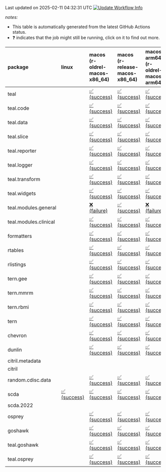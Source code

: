 Last updated on 2025-02-11 04:32:31 UTC [![Update Workflow
Info](https://github.com/averissimo/verdepcheck-status/actions/workflows/update.yaml/badge.svg)](https://github.com/averissimo/verdepcheck-status/actions/workflows/update.yaml)

*notes:*

-   This table is automatically generated from the latest GitHub Actions
    status.
-   ❓ indicates that the job might still be running, click on it to
    find out more.

<table style="width:100%;">
<colgroup>
<col style="width: 1%" />
<col style="width: 6%" />
<col style="width: 7%" />
<col style="width: 7%" />
<col style="width: 7%" />
<col style="width: 7%" />
<col style="width: 7%" />
<col style="width: 7%" />
<col style="width: 7%" />
<col style="width: 7%" />
<col style="width: 7%" />
<col style="width: 7%" />
<col style="width: 7%" />
<col style="width: 7%" />
</colgroup>
<thead>
<tr class="header">
<th style="text-align: left;">package</th>
<th style="text-align: left;">linux</th>
<th style="text-align: left;">macos (r-oldrel-macos-x86_64)</th>
<th style="text-align: left;">macos (r-release-macos-x86_64)</th>
<th style="text-align: left;">macos-arm64 (r-oldrel-macos-arm64)</th>
<th style="text-align: left;">macos-arm64 (r-release-macos-arm64)</th>
<th style="text-align: left;">nosuggests</th>
<th style="text-align: left;">ubuntu-clang</th>
<th style="text-align: left;">ubuntu-gcc12</th>
<th style="text-align: left;">ubuntu-next</th>
<th style="text-align: left;">ubuntu-release</th>
<th style="text-align: left;">windows (r-devel-windows-x86_64)</th>
<th style="text-align: left;">windows (r-oldrel-windows-x86_64)</th>
<th style="text-align: left;">windows (r-release-windows-x86_64)</th>
</tr>
</thead>
<tbody>
<tr class="odd">
<td style="text-align: left;">teal</td>
<td style="text-align: left;"></td>
<td
style="text-align: left;"><a href="https://github.com/insightsengineering/teal/actions/runs/13222084873/job/36908430531">✅
(success)</a></td>
<td
style="text-align: left;"><a href="https://github.com/insightsengineering/teal/actions/runs/13222084873/job/36908430128">✅
(success)</a></td>
<td
style="text-align: left;"><a href="https://github.com/insightsengineering/teal/actions/runs/13222084873/job/36908430347">✅
(success)</a></td>
<td
style="text-align: left;"><a href="https://github.com/insightsengineering/teal/actions/runs/13222084873/job/36908430007">✅
(success)</a></td>
<td
style="text-align: left;"><a href="https://github.com/insightsengineering/teal/actions/runs/13222084873/job/36908430584">✅
(success)</a></td>
<td
style="text-align: left;"><a href="https://github.com/insightsengineering/teal/actions/runs/13222084873/job/36908429944">✅
(success)</a></td>
<td
style="text-align: left;"><a href="https://github.com/insightsengineering/teal/actions/runs/13222084873/job/36908430057">✅
(success)</a></td>
<td
style="text-align: left;"><a href="https://github.com/insightsengineering/teal/actions/runs/13222084873/job/36908430302">✅
(success)</a></td>
<td
style="text-align: left;"><a href="https://github.com/insightsengineering/teal/actions/runs/13222084873/job/36908430405">✅
(success)</a></td>
<td
style="text-align: left;"><a href="https://github.com/insightsengineering/teal/actions/runs/13222084873/job/36908429709">✅
(success)</a></td>
<td
style="text-align: left;"><a href="https://github.com/insightsengineering/teal/actions/runs/13222084873/job/36908430635">✅
(success)</a></td>
<td
style="text-align: left;"><a href="https://github.com/insightsengineering/teal/actions/runs/13222084873/job/36908430253">✅
(success)</a></td>
</tr>
<tr class="even">
<td style="text-align: left;">teal.code</td>
<td style="text-align: left;"></td>
<td
style="text-align: left;"><a href="https://github.com/insightsengineering/teal.code/actions/runs/13222101000/job/36908464499">✅
(success)</a></td>
<td
style="text-align: left;"><a href="https://github.com/insightsengineering/teal.code/actions/runs/13222101000/job/36908464203">✅
(success)</a></td>
<td
style="text-align: left;"><a href="https://github.com/insightsengineering/teal.code/actions/runs/13222101000/job/36908464374">✅
(success)</a></td>
<td
style="text-align: left;"><a href="https://github.com/insightsengineering/teal.code/actions/runs/13222101000/job/36908464087">✅
(success)</a></td>
<td
style="text-align: left;"><a href="https://github.com/insightsengineering/teal.code/actions/runs/13222101000/job/36908464798">✅
(success)</a></td>
<td
style="text-align: left;"><a href="https://github.com/insightsengineering/teal.code/actions/runs/13222101000/job/36908464036">✅
(success)</a></td>
<td
style="text-align: left;"><a href="https://github.com/insightsengineering/teal.code/actions/runs/13222101000/job/36908464149">✅
(success)</a></td>
<td
style="text-align: left;"><a href="https://github.com/insightsengineering/teal.code/actions/runs/13222101000/job/36908464428">✅
(success)</a></td>
<td
style="text-align: left;"><a href="https://github.com/insightsengineering/teal.code/actions/runs/13222101000/job/36908464587">✅
(success)</a></td>
<td
style="text-align: left;"><a href="https://github.com/insightsengineering/teal.code/actions/runs/13222101000/job/36908463854">✅
(success)</a></td>
<td
style="text-align: left;"><a href="https://github.com/insightsengineering/teal.code/actions/runs/13222101000/job/36908464652">✅
(success)</a></td>
<td
style="text-align: left;"><a href="https://github.com/insightsengineering/teal.code/actions/runs/13222101000/job/36908464307">✅
(success)</a></td>
</tr>
<tr class="odd">
<td style="text-align: left;">teal.data</td>
<td style="text-align: left;"></td>
<td
style="text-align: left;"><a href="https://github.com/insightsengineering/teal.data/actions/runs/13222089083/job/36908438599">✅
(success)</a></td>
<td
style="text-align: left;"><a href="https://github.com/insightsengineering/teal.data/actions/runs/13222089083/job/36908438115">✅
(success)</a></td>
<td
style="text-align: left;"><a href="https://github.com/insightsengineering/teal.data/actions/runs/13222089083/job/36908438381">✅
(success)</a></td>
<td
style="text-align: left;"><a href="https://github.com/insightsengineering/teal.data/actions/runs/13222089083/job/36908437997">✅
(success)</a></td>
<td
style="text-align: left;"><a href="https://github.com/insightsengineering/teal.data/actions/runs/13222089083/job/36908438794">✅
(success)</a></td>
<td
style="text-align: left;"><a href="https://github.com/insightsengineering/teal.data/actions/runs/13222089083/job/36908437927">✅
(success)</a></td>
<td
style="text-align: left;"><a href="https://github.com/insightsengineering/teal.data/actions/runs/13222089083/job/36908438070">✅
(success)</a></td>
<td
style="text-align: left;"><a href="https://github.com/insightsengineering/teal.data/actions/runs/13222089083/job/36908438307">✅
(success)</a></td>
<td
style="text-align: left;"><a href="https://github.com/insightsengineering/teal.data/actions/runs/13222089083/job/36908438497">✅
(success)</a></td>
<td
style="text-align: left;"><a href="https://github.com/insightsengineering/teal.data/actions/runs/13222089083/job/36908437686">✅
(success)</a></td>
<td
style="text-align: left;"><a href="https://github.com/insightsengineering/teal.data/actions/runs/13222089083/job/36908438733">✅
(success)</a></td>
<td
style="text-align: left;"><a href="https://github.com/insightsengineering/teal.data/actions/runs/13222089083/job/36908438246">✅
(success)</a></td>
</tr>
<tr class="even">
<td style="text-align: left;">teal.slice</td>
<td style="text-align: left;"></td>
<td
style="text-align: left;"><a href="https://github.com/insightsengineering/teal.slice/actions/runs/13222095330/job/36908452318">✅
(success)</a></td>
<td
style="text-align: left;"><a href="https://github.com/insightsengineering/teal.slice/actions/runs/13222095330/job/36908451871">✅
(success)</a></td>
<td
style="text-align: left;"><a href="https://github.com/insightsengineering/teal.slice/actions/runs/13222095330/job/36908452169">✅
(success)</a></td>
<td
style="text-align: left;"><a href="https://github.com/insightsengineering/teal.slice/actions/runs/13222095330/job/36908451732">✅
(success)</a></td>
<td
style="text-align: left;"><a href="https://github.com/insightsengineering/teal.slice/actions/runs/13222095330/job/36908452537">✅
(success)</a></td>
<td
style="text-align: left;"><a href="https://github.com/insightsengineering/teal.slice/actions/runs/13222095330/job/36908451663">✅
(success)</a></td>
<td
style="text-align: left;"><a href="https://github.com/insightsengineering/teal.slice/actions/runs/13222095330/job/36908451796">✅
(success)</a></td>
<td
style="text-align: left;"><a href="https://github.com/insightsengineering/teal.slice/actions/runs/13222095330/job/36908452096">✅
(success)</a></td>
<td
style="text-align: left;"><a href="https://github.com/insightsengineering/teal.slice/actions/runs/13222095330/job/36908452242">✅
(success)</a></td>
<td
style="text-align: left;"><a href="https://github.com/insightsengineering/teal.slice/actions/runs/13222095330/job/36908451444">✅
(success)</a></td>
<td
style="text-align: left;"><a href="https://github.com/insightsengineering/teal.slice/actions/runs/13222095330/job/36908452457">✅
(success)</a></td>
<td
style="text-align: left;"><a href="https://github.com/insightsengineering/teal.slice/actions/runs/13222095330/job/36908452024">✅
(success)</a></td>
</tr>
<tr class="odd">
<td style="text-align: left;">teal.reporter</td>
<td style="text-align: left;"></td>
<td
style="text-align: left;"><a href="https://github.com/insightsengineering/teal.reporter/actions/runs/13222091176/job/36908443064">✅
(success)</a></td>
<td
style="text-align: left;"><a href="https://github.com/insightsengineering/teal.reporter/actions/runs/13222091176/job/36908442668">✅
(success)</a></td>
<td
style="text-align: left;"><a href="https://github.com/insightsengineering/teal.reporter/actions/runs/13222091176/job/36908442959">✅
(success)</a></td>
<td
style="text-align: left;"><a href="https://github.com/insightsengineering/teal.reporter/actions/runs/13222091176/job/36908442588">✅
(success)</a></td>
<td
style="text-align: left;"><a href="https://github.com/insightsengineering/teal.reporter/actions/runs/13222091176/job/36908443118">✅
(success)</a></td>
<td
style="text-align: left;"><a href="https://github.com/insightsengineering/teal.reporter/actions/runs/13222091176/job/36908442536">✅
(success)</a></td>
<td
style="text-align: left;"><a href="https://github.com/insightsengineering/teal.reporter/actions/runs/13222091176/job/36908442637">✅
(success)</a></td>
<td
style="text-align: left;"><a href="https://github.com/insightsengineering/teal.reporter/actions/runs/13222091176/job/36908442783">✅
(success)</a></td>
<td
style="text-align: left;"><a href="https://github.com/insightsengineering/teal.reporter/actions/runs/13222091176/job/36908442899">✅
(success)</a></td>
<td
style="text-align: left;"><a href="https://github.com/insightsengineering/teal.reporter/actions/runs/13222091176/job/36908442364">✅
(success)</a></td>
<td
style="text-align: left;"><a href="https://github.com/insightsengineering/teal.reporter/actions/runs/13222091176/job/36908443163">✅
(success)</a></td>
<td
style="text-align: left;"><a href="https://github.com/insightsengineering/teal.reporter/actions/runs/13222091176/job/36908442843">✅
(success)</a></td>
</tr>
<tr class="even">
<td style="text-align: left;">teal.logger</td>
<td style="text-align: left;"></td>
<td
style="text-align: left;"><a href="https://github.com/insightsengineering/teal.logger/actions/runs/13222086191/job/36908433075">✅
(success)</a></td>
<td
style="text-align: left;"><a href="https://github.com/insightsengineering/teal.logger/actions/runs/13222086191/job/36908432456">✅
(success)</a></td>
<td
style="text-align: left;"><a href="https://github.com/insightsengineering/teal.logger/actions/runs/13222086191/job/36908432832">✅
(success)</a></td>
<td
style="text-align: left;"><a href="https://github.com/insightsengineering/teal.logger/actions/runs/13222086191/job/36908432266">✅
(success)</a></td>
<td
style="text-align: left;"><a href="https://github.com/insightsengineering/teal.logger/actions/runs/13222086191/job/36908433650">✅
(success)</a></td>
<td
style="text-align: left;"><a href="https://github.com/insightsengineering/teal.logger/actions/runs/13222086191/job/36908432181">✅
(success)</a></td>
<td
style="text-align: left;"><a href="https://github.com/insightsengineering/teal.logger/actions/runs/13222086191/job/36908432358">✅
(success)</a></td>
<td
style="text-align: left;"><a href="https://github.com/insightsengineering/teal.logger/actions/runs/13222086191/job/36908432731">✅
(success)</a></td>
<td
style="text-align: left;"><a href="https://github.com/insightsengineering/teal.logger/actions/runs/13222086191/job/36908432925">✅
(success)</a></td>
<td
style="text-align: left;"><a href="https://github.com/insightsengineering/teal.logger/actions/runs/13222086191/job/36908431937">✅
(success)</a></td>
<td
style="text-align: left;"><a href="https://github.com/insightsengineering/teal.logger/actions/runs/13222086191/job/36908433481">✅
(success)</a></td>
<td
style="text-align: left;"><a href="https://github.com/insightsengineering/teal.logger/actions/runs/13222086191/job/36908432656">✅
(success)</a></td>
</tr>
<tr class="odd">
<td style="text-align: left;">teal.transform</td>
<td style="text-align: left;"></td>
<td
style="text-align: left;"><a href="https://github.com/insightsengineering/teal.transform/actions/runs/13222092822/job/36908447334">✅
(success)</a></td>
<td
style="text-align: left;"><a href="https://github.com/insightsengineering/teal.transform/actions/runs/13222092822/job/36908446588">✅
(success)</a></td>
<td
style="text-align: left;"><a href="https://github.com/insightsengineering/teal.transform/actions/runs/13222092822/job/36908447062">✅
(success)</a></td>
<td
style="text-align: left;"><a href="https://github.com/insightsengineering/teal.transform/actions/runs/13222092822/job/36908446366">✅
(success)</a></td>
<td
style="text-align: left;"><a href="https://github.com/insightsengineering/teal.transform/actions/runs/13222092822/job/36908447725">✅
(success)</a></td>
<td
style="text-align: left;"><a href="https://github.com/insightsengineering/teal.transform/actions/runs/13222092822/job/36908446265">✅
(success)</a></td>
<td
style="text-align: left;"><a href="https://github.com/insightsengineering/teal.transform/actions/runs/13222092822/job/36908446477">✅
(success)</a></td>
<td
style="text-align: left;"><a href="https://github.com/insightsengineering/teal.transform/actions/runs/13222092822/job/36908446960">✅
(success)</a></td>
<td
style="text-align: left;"><a href="https://github.com/insightsengineering/teal.transform/actions/runs/13222092822/job/36908447178">✅
(success)</a></td>
<td
style="text-align: left;"><a href="https://github.com/insightsengineering/teal.transform/actions/runs/13222092822/job/36908445989">✅
(success)</a></td>
<td
style="text-align: left;"><a href="https://github.com/insightsengineering/teal.transform/actions/runs/13222092822/job/36908447594">✅
(success)</a></td>
<td
style="text-align: left;"><a href="https://github.com/insightsengineering/teal.transform/actions/runs/13222092822/job/36908446852">✅
(success)</a></td>
</tr>
<tr class="even">
<td style="text-align: left;">teal.widgets</td>
<td style="text-align: left;"></td>
<td
style="text-align: left;"><a href="https://github.com/insightsengineering/teal.widgets/actions/runs/13222105941/job/36908479562">✅
(success)</a></td>
<td
style="text-align: left;"><a href="https://github.com/insightsengineering/teal.widgets/actions/runs/13222105941/job/36908479212">✅
(success)</a></td>
<td
style="text-align: left;"><a href="https://github.com/insightsengineering/teal.widgets/actions/runs/13222105941/job/36908479439">✅
(success)</a></td>
<td
style="text-align: left;"><a href="https://github.com/insightsengineering/teal.widgets/actions/runs/13222105941/job/36908479064">✅
(success)</a></td>
<td
style="text-align: left;"><a href="https://github.com/insightsengineering/teal.widgets/actions/runs/13222105941/job/36908479611">✅
(success)</a></td>
<td
style="text-align: left;"><a href="https://github.com/insightsengineering/teal.widgets/actions/runs/13222105941/job/36908478685">✅
(success)</a></td>
<td
style="text-align: left;"><a href="https://github.com/insightsengineering/teal.widgets/actions/runs/13222105941/job/36908479000">✅
(success)</a></td>
<td
style="text-align: left;"><a href="https://github.com/insightsengineering/teal.widgets/actions/runs/13222105941/job/36908479266">✅
(success)</a></td>
<td
style="text-align: left;"><a href="https://github.com/insightsengineering/teal.widgets/actions/runs/13222105941/job/36908479390">✅
(success)</a></td>
<td
style="text-align: left;"><a href="https://github.com/insightsengineering/teal.widgets/actions/runs/13222105941/job/36908478916">✅
(success)</a></td>
<td
style="text-align: left;"><a href="https://github.com/insightsengineering/teal.widgets/actions/runs/13222105941/job/36908479658">✅
(success)</a></td>
<td
style="text-align: left;"><a href="https://github.com/insightsengineering/teal.widgets/actions/runs/13222105941/job/36908479319">✅
(success)</a></td>
</tr>
<tr class="odd">
<td style="text-align: left;">teal.modules.general</td>
<td style="text-align: left;"></td>
<td
style="text-align: left;"><a href="https://github.com/insightsengineering/teal.modules.general/actions/runs/13222085315/job/36908430606">❌
(failure)</a></td>
<td
style="text-align: left;"><a href="https://github.com/insightsengineering/teal.modules.general/actions/runs/13222085315/job/36908430260">✅
(success)</a></td>
<td
style="text-align: left;"><a href="https://github.com/insightsengineering/teal.modules.general/actions/runs/13222085315/job/36908430483">❌
(failure)</a></td>
<td
style="text-align: left;"><a href="https://github.com/insightsengineering/teal.modules.general/actions/runs/13222085315/job/36908430154">✅
(success)</a></td>
<td
style="text-align: left;"><a href="https://github.com/insightsengineering/teal.modules.general/actions/runs/13222085315/job/36908430684">❌
(failure)</a></td>
<td
style="text-align: left;"><a href="https://github.com/insightsengineering/teal.modules.general/actions/runs/13222085315/job/36908429843">❌
(failure)</a></td>
<td
style="text-align: left;"><a href="https://github.com/insightsengineering/teal.modules.general/actions/runs/13222085315/job/36908430079">❌
(failure)</a></td>
<td
style="text-align: left;"><a href="https://github.com/insightsengineering/teal.modules.general/actions/runs/13222085315/job/36908430316">✅
(success)</a></td>
<td
style="text-align: left;"><a href="https://github.com/insightsengineering/teal.modules.general/actions/runs/13222085315/job/36908430423">✅
(success)</a></td>
<td
style="text-align: left;"><a href="https://github.com/insightsengineering/teal.modules.general/actions/runs/13222085315/job/36908430027">✅
(success)</a></td>
<td
style="text-align: left;"><a href="https://github.com/insightsengineering/teal.modules.general/actions/runs/13222085315/job/36908430739">❌
(failure)</a></td>
<td
style="text-align: left;"><a href="https://github.com/insightsengineering/teal.modules.general/actions/runs/13222085315/job/36908430366">✅
(success)</a></td>
</tr>
<tr class="even">
<td style="text-align: left;">teal.modules.clinical</td>
<td style="text-align: left;"></td>
<td
style="text-align: left;"><a href="https://github.com/insightsengineering/teal.modules.clinical/actions/runs/13222100432/job/36908464060">✅
(success)</a></td>
<td
style="text-align: left;"><a href="https://github.com/insightsengineering/teal.modules.clinical/actions/runs/13222100432/job/36908463633">✅
(success)</a></td>
<td
style="text-align: left;"><a href="https://github.com/insightsengineering/teal.modules.clinical/actions/runs/13222100432/job/36908463881">✅
(success)</a></td>
<td
style="text-align: left;"><a href="https://github.com/insightsengineering/teal.modules.clinical/actions/runs/13222100432/job/36908463420">✅
(success)</a></td>
<td
style="text-align: left;"><a href="https://github.com/insightsengineering/teal.modules.clinical/actions/runs/13222100432/job/36908463945">❌
(failure)</a></td>
<td
style="text-align: left;"><a href="https://github.com/insightsengineering/teal.modules.clinical/actions/runs/13222100432/job/36908463084">❌
(failure)</a></td>
<td
style="text-align: left;"><a href="https://github.com/insightsengineering/teal.modules.clinical/actions/runs/13222100432/job/36908463346">❌
(failure)</a></td>
<td
style="text-align: left;"><a href="https://github.com/insightsengineering/teal.modules.clinical/actions/runs/13222100432/job/36908463568">✅
(success)</a></td>
<td
style="text-align: left;"><a href="https://github.com/insightsengineering/teal.modules.clinical/actions/runs/13222100432/job/36908463694">✅
(success)</a></td>
<td
style="text-align: left;"><a href="https://github.com/insightsengineering/teal.modules.clinical/actions/runs/13222100432/job/36908463280">✅
(success)</a></td>
<td
style="text-align: left;"><a href="https://github.com/insightsengineering/teal.modules.clinical/actions/runs/13222100432/job/36908464217">✅
(success)</a></td>
<td
style="text-align: left;"><a href="https://github.com/insightsengineering/teal.modules.clinical/actions/runs/13222100432/job/36908463759">✅
(success)</a></td>
</tr>
<tr class="odd">
<td style="text-align: left;">formatters</td>
<td style="text-align: left;"></td>
<td
style="text-align: left;"><a href="https://github.com/insightsengineering/formatters/actions/runs/13222097154/job/36908456355">✅
(success)</a></td>
<td
style="text-align: left;"><a href="https://github.com/insightsengineering/formatters/actions/runs/13222097154/job/36908455987">✅
(success)</a></td>
<td
style="text-align: left;"><a href="https://github.com/insightsengineering/formatters/actions/runs/13222097154/job/36908456246">✅
(success)</a></td>
<td
style="text-align: left;"><a href="https://github.com/insightsengineering/formatters/actions/runs/13222097154/job/36908455853">✅
(success)</a></td>
<td
style="text-align: left;"><a href="https://github.com/insightsengineering/formatters/actions/runs/13222097154/job/36908456472">✅
(success)</a></td>
<td
style="text-align: left;"><a href="https://github.com/insightsengineering/formatters/actions/runs/13222097154/job/36908455802">✅
(success)</a></td>
<td
style="text-align: left;"><a href="https://github.com/insightsengineering/formatters/actions/runs/13222097154/job/36908455932">✅
(success)</a></td>
<td
style="text-align: left;"><a href="https://github.com/insightsengineering/formatters/actions/runs/13222097154/job/36908456188">✅
(success)</a></td>
<td
style="text-align: left;"><a href="https://github.com/insightsengineering/formatters/actions/runs/13222097154/job/36908456297">✅
(success)</a></td>
<td
style="text-align: left;"><a href="https://github.com/insightsengineering/formatters/actions/runs/13222097154/job/36908455571">✅
(success)</a></td>
<td
style="text-align: left;"><a href="https://github.com/insightsengineering/formatters/actions/runs/13222097154/job/36908456434">✅
(success)</a></td>
<td
style="text-align: left;"><a href="https://github.com/insightsengineering/formatters/actions/runs/13222097154/job/36908456122">✅
(success)</a></td>
</tr>
<tr class="even">
<td style="text-align: left;">rtables</td>
<td style="text-align: left;"></td>
<td
style="text-align: left;"><a href="https://github.com/insightsengineering/rtables/actions/runs/13222084624/job/36908429727">✅
(success)</a></td>
<td
style="text-align: left;"><a href="https://github.com/insightsengineering/rtables/actions/runs/13222084624/job/36908429411">✅
(success)</a></td>
<td
style="text-align: left;"><a href="https://github.com/insightsengineering/rtables/actions/runs/13222084624/job/36908429599">✅
(success)</a></td>
<td
style="text-align: left;"><a href="https://github.com/insightsengineering/rtables/actions/runs/13222084624/job/36908429355">✅
(success)</a></td>
<td
style="text-align: left;"><a href="https://github.com/insightsengineering/rtables/actions/runs/13222084624/job/36908429986">✅
(success)</a></td>
<td
style="text-align: left;"><a href="https://github.com/insightsengineering/rtables/actions/runs/13222084624/job/36908429289">✅
(success)</a></td>
<td
style="text-align: left;"><a href="https://github.com/insightsengineering/rtables/actions/runs/13222084624/job/36908429453">✅
(success)</a></td>
<td
style="text-align: left;"><a href="https://github.com/insightsengineering/rtables/actions/runs/13222084624/job/36908429657">✅
(success)</a></td>
<td
style="text-align: left;"><a href="https://github.com/insightsengineering/rtables/actions/runs/13222084624/job/36908429787">✅
(success)</a></td>
<td
style="text-align: left;"><a href="https://github.com/insightsengineering/rtables/actions/runs/13222084624/job/36908429107">✅
(success)</a></td>
<td
style="text-align: left;"><a href="https://github.com/insightsengineering/rtables/actions/runs/13222084624/job/36908429855">✅
(success)</a></td>
<td
style="text-align: left;"><a href="https://github.com/insightsengineering/rtables/actions/runs/13222084624/job/36908429497">✅
(success)</a></td>
</tr>
<tr class="odd">
<td style="text-align: left;">rlistings</td>
<td style="text-align: left;"></td>
<td
style="text-align: left;"><a href="https://github.com/insightsengineering/rlistings/actions/runs/13222089796/job/36908440247">✅
(success)</a></td>
<td
style="text-align: left;"><a href="https://github.com/insightsengineering/rlistings/actions/runs/13222089796/job/36908439851">✅
(success)</a></td>
<td
style="text-align: left;"><a href="https://github.com/insightsengineering/rlistings/actions/runs/13222089796/job/36908440093">✅
(success)</a></td>
<td
style="text-align: left;"><a href="https://github.com/insightsengineering/rlistings/actions/runs/13222089796/job/36908439670">✅
(success)</a></td>
<td
style="text-align: left;"><a href="https://github.com/insightsengineering/rlistings/actions/runs/13222089796/job/36908440502">✅
(success)</a></td>
<td
style="text-align: left;"><a href="https://github.com/insightsengineering/rlistings/actions/runs/13222089796/job/36908439563">✅
(success)</a></td>
<td
style="text-align: left;"><a href="https://github.com/insightsengineering/rlistings/actions/runs/13222089796/job/36908439773">✅
(success)</a></td>
<td
style="text-align: left;"><a href="https://github.com/insightsengineering/rlistings/actions/runs/13222089796/job/36908440168">✅
(success)</a></td>
<td
style="text-align: left;"><a href="https://github.com/insightsengineering/rlistings/actions/runs/13222089796/job/36908440316">✅
(success)</a></td>
<td
style="text-align: left;"><a href="https://github.com/insightsengineering/rlistings/actions/runs/13222089796/job/36908439280">✅
(success)</a></td>
<td
style="text-align: left;"><a href="https://github.com/insightsengineering/rlistings/actions/runs/13222089796/job/36908440377">✅
(success)</a></td>
<td
style="text-align: left;"><a href="https://github.com/insightsengineering/rlistings/actions/runs/13222089796/job/36908440019">✅
(success)</a></td>
</tr>
<tr class="even">
<td style="text-align: left;">tern.gee</td>
<td style="text-align: left;"></td>
<td
style="text-align: left;"><a href="https://github.com/insightsengineering/tern.gee/actions/runs/13222098525/job/36908458705">✅
(success)</a></td>
<td
style="text-align: left;"><a href="https://github.com/insightsengineering/tern.gee/actions/runs/13222098525/job/36908458382">✅
(success)</a></td>
<td
style="text-align: left;"><a href="https://github.com/insightsengineering/tern.gee/actions/runs/13222098525/job/36908458601">✅
(success)</a></td>
<td
style="text-align: left;"><a href="https://github.com/insightsengineering/tern.gee/actions/runs/13222098525/job/36908458280">✅
(success)</a></td>
<td
style="text-align: left;"><a href="https://github.com/insightsengineering/tern.gee/actions/runs/13222098525/job/36908458881">✅
(success)</a></td>
<td
style="text-align: left;"><a href="https://github.com/insightsengineering/tern.gee/actions/runs/13222098525/job/36908458226">✅
(success)</a></td>
<td
style="text-align: left;"><a href="https://github.com/insightsengineering/tern.gee/actions/runs/13222098525/job/36908458335">✅
(success)</a></td>
<td
style="text-align: left;"><a href="https://github.com/insightsengineering/tern.gee/actions/runs/13222098525/job/36908458544">✅
(success)</a></td>
<td
style="text-align: left;"><a href="https://github.com/insightsengineering/tern.gee/actions/runs/13222098525/job/36908458642">✅
(success)</a></td>
<td
style="text-align: left;"><a href="https://github.com/insightsengineering/tern.gee/actions/runs/13222098525/job/36908458024">✅
(success)</a></td>
<td
style="text-align: left;"><a href="https://github.com/insightsengineering/tern.gee/actions/runs/13222098525/job/36908458819">✅
(success)</a></td>
<td
style="text-align: left;"><a href="https://github.com/insightsengineering/tern.gee/actions/runs/13222098525/job/36908458491">✅
(success)</a></td>
</tr>
<tr class="odd">
<td style="text-align: left;">tern.mmrm</td>
<td style="text-align: left;"></td>
<td
style="text-align: left;"><a href="https://github.com/insightsengineering/tern.mmrm/actions/runs/13222105767/job/36908476841">✅
(success)</a></td>
<td
style="text-align: left;"><a href="https://github.com/insightsengineering/tern.mmrm/actions/runs/13222105767/job/36908476610">✅
(success)</a></td>
<td
style="text-align: left;"><a href="https://github.com/insightsengineering/tern.mmrm/actions/runs/13222105767/job/36908476773">✅
(success)</a></td>
<td
style="text-align: left;"><a href="https://github.com/insightsengineering/tern.mmrm/actions/runs/13222105767/job/36908476529">✅
(success)</a></td>
<td
style="text-align: left;"><a href="https://github.com/insightsengineering/tern.mmrm/actions/runs/13222105767/job/36908476958">✅
(success)</a></td>
<td
style="text-align: left;"><a href="https://github.com/insightsengineering/tern.mmrm/actions/runs/13222105767/job/36908476476">✅
(success)</a></td>
<td
style="text-align: left;"><a href="https://github.com/insightsengineering/tern.mmrm/actions/runs/13222105767/job/36908476572">❌
(failure)</a></td>
<td
style="text-align: left;"><a href="https://github.com/insightsengineering/tern.mmrm/actions/runs/13222105767/job/36908476738">✅
(success)</a></td>
<td
style="text-align: left;"><a href="https://github.com/insightsengineering/tern.mmrm/actions/runs/13222105767/job/36908476807">✅
(success)</a></td>
<td
style="text-align: left;"><a href="https://github.com/insightsengineering/tern.mmrm/actions/runs/13222105767/job/36908476362">✅
(success)</a></td>
<td
style="text-align: left;"><a href="https://github.com/insightsengineering/tern.mmrm/actions/runs/13222105767/job/36908476925">✅
(success)</a></td>
<td
style="text-align: left;"><a href="https://github.com/insightsengineering/tern.mmrm/actions/runs/13222105767/job/36908476700">✅
(success)</a></td>
</tr>
<tr class="even">
<td style="text-align: left;">tern.rbmi</td>
<td style="text-align: left;"></td>
<td
style="text-align: left;"><a href="https://github.com/insightsengineering/tern.rbmi/actions/runs/13222097175/job/36908456817">✅
(success)</a></td>
<td
style="text-align: left;"><a href="https://github.com/insightsengineering/tern.rbmi/actions/runs/13222097175/job/36908456426">✅
(success)</a></td>
<td
style="text-align: left;"><a href="https://github.com/insightsengineering/tern.rbmi/actions/runs/13222097175/job/36908456664">✅
(success)</a></td>
<td
style="text-align: left;"><a href="https://github.com/insightsengineering/tern.rbmi/actions/runs/13222097175/job/36908456313">✅
(success)</a></td>
<td
style="text-align: left;"><a href="https://github.com/insightsengineering/tern.rbmi/actions/runs/13222097175/job/36908456767">✅
(success)</a></td>
<td
style="text-align: left;"><a href="https://github.com/insightsengineering/tern.rbmi/actions/runs/13222097175/job/36908455974">✅
(success)</a></td>
<td
style="text-align: left;"><a href="https://github.com/insightsengineering/tern.rbmi/actions/runs/13222097175/job/36908456243">✅
(success)</a></td>
<td
style="text-align: left;"><a href="https://github.com/insightsengineering/tern.rbmi/actions/runs/13222097175/job/36908456474">✅
(success)</a></td>
<td
style="text-align: left;"><a href="https://github.com/insightsengineering/tern.rbmi/actions/runs/13222097175/job/36908456601">✅
(success)</a></td>
<td
style="text-align: left;"><a href="https://github.com/insightsengineering/tern.rbmi/actions/runs/13222097175/job/36908456175">✅
(success)</a></td>
<td
style="text-align: left;"><a href="https://github.com/insightsengineering/tern.rbmi/actions/runs/13222097175/job/36908456931">✅
(success)</a></td>
<td
style="text-align: left;"><a href="https://github.com/insightsengineering/tern.rbmi/actions/runs/13222097175/job/36908456537">✅
(success)</a></td>
</tr>
<tr class="odd">
<td style="text-align: left;">tern</td>
<td style="text-align: left;"></td>
<td
style="text-align: left;"><a href="https://github.com/insightsengineering/tern/actions/runs/13222091074/job/36908443197">✅
(success)</a></td>
<td
style="text-align: left;"><a href="https://github.com/insightsengineering/tern/actions/runs/13222091074/job/36908442802">✅
(success)</a></td>
<td
style="text-align: left;"><a href="https://github.com/insightsengineering/tern/actions/runs/13222091074/job/36908443062">✅
(success)</a></td>
<td
style="text-align: left;"><a href="https://github.com/insightsengineering/tern/actions/runs/13222091074/job/36908442660">✅
(success)</a></td>
<td
style="text-align: left;"><a href="https://github.com/insightsengineering/tern/actions/runs/13222091074/job/36908443491">✅
(success)</a></td>
<td
style="text-align: left;"><a href="https://github.com/insightsengineering/tern/actions/runs/13222091074/job/36908442599">✅
(success)</a></td>
<td
style="text-align: left;"><a href="https://github.com/insightsengineering/tern/actions/runs/13222091074/job/36908442722">✅
(success)</a></td>
<td
style="text-align: left;"><a href="https://github.com/insightsengineering/tern/actions/runs/13222091074/job/36908443006">✅
(success)</a></td>
<td
style="text-align: left;"><a href="https://github.com/insightsengineering/tern/actions/runs/13222091074/job/36908443129">✅
(success)</a></td>
<td
style="text-align: left;"><a href="https://github.com/insightsengineering/tern/actions/runs/13222091074/job/36908442398">✅
(success)</a></td>
<td
style="text-align: left;"><a href="https://github.com/insightsengineering/tern/actions/runs/13222091074/job/36908443405">✅
(success)</a></td>
<td
style="text-align: left;"><a href="https://github.com/insightsengineering/tern/actions/runs/13222091074/job/36908442942">✅
(success)</a></td>
</tr>
<tr class="even">
<td style="text-align: left;">chevron</td>
<td style="text-align: left;"></td>
<td
style="text-align: left;"><a href="https://github.com/insightsengineering/chevron/actions/runs/13222098323/job/36908459113">✅
(success)</a></td>
<td
style="text-align: left;"><a href="https://github.com/insightsengineering/chevron/actions/runs/13222098323/job/36908458772">✅
(success)</a></td>
<td
style="text-align: left;"><a href="https://github.com/insightsengineering/chevron/actions/runs/13222098323/job/36908458985">✅
(success)</a></td>
<td
style="text-align: left;"><a href="https://github.com/insightsengineering/chevron/actions/runs/13222098323/job/36908458658">✅
(success)</a></td>
<td
style="text-align: left;"><a href="https://github.com/insightsengineering/chevron/actions/runs/13222098323/job/36908459275">✅
(success)</a></td>
<td
style="text-align: left;"><a href="https://github.com/insightsengineering/chevron/actions/runs/13222098323/job/36908458613">✅
(success)</a></td>
<td
style="text-align: left;"><a href="https://github.com/insightsengineering/chevron/actions/runs/13222098323/job/36908458721">✅
(success)</a></td>
<td
style="text-align: left;"><a href="https://github.com/insightsengineering/chevron/actions/runs/13222098323/job/36908458927">✅
(success)</a></td>
<td
style="text-align: left;"><a href="https://github.com/insightsengineering/chevron/actions/runs/13222098323/job/36908459044">✅
(success)</a></td>
<td
style="text-align: left;"><a href="https://github.com/insightsengineering/chevron/actions/runs/13222098323/job/36908458422">✅
(success)</a></td>
<td
style="text-align: left;"><a href="https://github.com/insightsengineering/chevron/actions/runs/13222098323/job/36908459219">✅
(success)</a></td>
<td
style="text-align: left;"><a href="https://github.com/insightsengineering/chevron/actions/runs/13222098323/job/36908458874">✅
(success)</a></td>
</tr>
<tr class="odd">
<td style="text-align: left;">dunlin</td>
<td style="text-align: left;"></td>
<td
style="text-align: left;"><a href="https://github.com/insightsengineering/dunlin/actions/runs/12616307113/job/35157397606">✅
(success)</a></td>
<td
style="text-align: left;"><a href="https://github.com/insightsengineering/dunlin/actions/runs/12616307113/job/35157397136">✅
(success)</a></td>
<td
style="text-align: left;"><a href="https://github.com/insightsengineering/dunlin/actions/runs/12616307113/job/35157397443">✅
(success)</a></td>
<td
style="text-align: left;"><a href="https://github.com/insightsengineering/dunlin/actions/runs/12616307113/job/35157396975">✅
(success)</a></td>
<td
style="text-align: left;"><a href="https://github.com/insightsengineering/dunlin/actions/runs/12616307113/job/35157397923">✅
(success)</a></td>
<td
style="text-align: left;"><a href="https://github.com/insightsengineering/dunlin/actions/runs/12616307113/job/35157397053">✅
(success)</a></td>
<td
style="text-align: left;"><a href="https://github.com/insightsengineering/dunlin/actions/runs/12616307113/job/35157397205">✅
(success)</a></td>
<td
style="text-align: left;"><a href="https://github.com/insightsengineering/dunlin/actions/runs/12616307113/job/35157397533">✅
(success)</a></td>
<td
style="text-align: left;"><a href="https://github.com/insightsengineering/dunlin/actions/runs/12616307113/job/35157397749">✅
(success)</a></td>
<td
style="text-align: left;"><a href="https://github.com/insightsengineering/dunlin/actions/runs/12616307113/job/35157396791">✅
(success)</a></td>
<td
style="text-align: left;"><a href="https://github.com/insightsengineering/dunlin/actions/runs/12616307113/job/35157397670">✅
(success)</a></td>
<td
style="text-align: left;"><a href="https://github.com/insightsengineering/dunlin/actions/runs/12616307113/job/35157397262">✅
(success)</a></td>
</tr>
<tr class="even">
<td style="text-align: left;">citril.metadata</td>
<td style="text-align: left;"></td>
<td style="text-align: left;"></td>
<td style="text-align: left;"></td>
<td style="text-align: left;"></td>
<td style="text-align: left;"></td>
<td style="text-align: left;"></td>
<td style="text-align: left;"></td>
<td style="text-align: left;"></td>
<td style="text-align: left;"></td>
<td style="text-align: left;"></td>
<td style="text-align: left;"></td>
<td style="text-align: left;"></td>
<td style="text-align: left;"></td>
</tr>
<tr class="odd">
<td style="text-align: left;">citril</td>
<td style="text-align: left;"></td>
<td style="text-align: left;"></td>
<td style="text-align: left;"></td>
<td style="text-align: left;"></td>
<td style="text-align: left;"></td>
<td style="text-align: left;"></td>
<td style="text-align: left;"></td>
<td style="text-align: left;"></td>
<td style="text-align: left;"></td>
<td style="text-align: left;"></td>
<td style="text-align: left;"></td>
<td style="text-align: left;"></td>
<td style="text-align: left;"></td>
</tr>
<tr class="even">
<td style="text-align: left;">random.cdisc.data</td>
<td style="text-align: left;"></td>
<td
style="text-align: left;"><a href="https://github.com/insightsengineering/random.cdisc.data/actions/runs/13222094112/job/36908450969">✅
(success)</a></td>
<td
style="text-align: left;"><a href="https://github.com/insightsengineering/random.cdisc.data/actions/runs/13222094112/job/36908450701">✅
(success)</a></td>
<td
style="text-align: left;"><a href="https://github.com/insightsengineering/random.cdisc.data/actions/runs/13222094112/job/36908450862">✅
(success)</a></td>
<td
style="text-align: left;"><a href="https://github.com/insightsengineering/random.cdisc.data/actions/runs/13222094112/job/36908450584">✅
(success)</a></td>
<td
style="text-align: left;"><a href="https://github.com/insightsengineering/random.cdisc.data/actions/runs/13222094112/job/36908451187">✅
(success)</a></td>
<td
style="text-align: left;"><a href="https://github.com/insightsengineering/random.cdisc.data/actions/runs/13222094112/job/36908450497">✅
(success)</a></td>
<td
style="text-align: left;"><a href="https://github.com/insightsengineering/random.cdisc.data/actions/runs/13222094112/job/36908450646">✅
(success)</a></td>
<td
style="text-align: left;"><a href="https://github.com/insightsengineering/random.cdisc.data/actions/runs/13222094112/job/36908450915">✅
(success)</a></td>
<td
style="text-align: left;"><a href="https://github.com/insightsengineering/random.cdisc.data/actions/runs/13222094112/job/36908451025">✅
(success)</a></td>
<td
style="text-align: left;"><a href="https://github.com/insightsengineering/random.cdisc.data/actions/runs/13222094112/job/36908450241">✅
(success)</a></td>
<td
style="text-align: left;"><a href="https://github.com/insightsengineering/random.cdisc.data/actions/runs/13222094112/job/36908451083">✅
(success)</a></td>
<td
style="text-align: left;"><a href="https://github.com/insightsengineering/random.cdisc.data/actions/runs/13222094112/job/36908450815">✅
(success)</a></td>
</tr>
<tr class="odd">
<td style="text-align: left;">scda</td>
<td
style="text-align: left;"><a href="https://github.com/insightsengineering/scda/actions/runs/10437595381/job/28903953758">✅
(success)</a></td>
<td
style="text-align: left;"><a href="https://github.com/insightsengineering/scda/actions/runs/10437595381/job/28903953430">✅
(success)</a></td>
<td
style="text-align: left;"><a href="https://github.com/insightsengineering/scda/actions/runs/10437595381/job/28903953031">✅
(success)</a></td>
<td
style="text-align: left;"><a href="https://github.com/insightsengineering/scda/actions/runs/10437595381/job/28903953278">✅
(success)</a></td>
<td
style="text-align: left;"><a href="https://github.com/insightsengineering/scda/actions/runs/10437595381/job/28903952896">✅
(success)</a></td>
<td
style="text-align: left;"><a href="https://github.com/insightsengineering/scda/actions/runs/10437595381/job/28903953675">❌
(failure)</a></td>
<td
style="text-align: left;"><a href="https://github.com/insightsengineering/scda/actions/runs/10437595381/job/28903952832">✅
(success)</a></td>
<td
style="text-align: left;"><a href="https://github.com/insightsengineering/scda/actions/runs/10437595381/job/28903952973">✅
(success)</a></td>
<td
style="text-align: left;"><a href="https://github.com/insightsengineering/scda/actions/runs/10437595381/job/28903953208">✅
(success)</a></td>
<td
style="text-align: left;"><a href="https://github.com/insightsengineering/scda/actions/runs/10437595381/job/28903953361">✅
(success)</a></td>
<td
style="text-align: left;"><a href="https://github.com/insightsengineering/scda/actions/runs/10437595381/job/28903952629">✅
(success)</a></td>
<td
style="text-align: left;"><a href="https://github.com/insightsengineering/scda/actions/runs/10437595381/job/28903953574">✅
(success)</a></td>
<td
style="text-align: left;"><a href="https://github.com/insightsengineering/scda/actions/runs/10437595381/job/28903953140">✅
(success)</a></td>
</tr>
<tr class="even">
<td style="text-align: left;">scda.2022</td>
<td style="text-align: left;"></td>
<td style="text-align: left;"></td>
<td style="text-align: left;"></td>
<td style="text-align: left;"></td>
<td style="text-align: left;"></td>
<td style="text-align: left;"></td>
<td style="text-align: left;"></td>
<td style="text-align: left;"></td>
<td style="text-align: left;"></td>
<td style="text-align: left;"></td>
<td style="text-align: left;"></td>
<td style="text-align: left;"></td>
<td style="text-align: left;"></td>
</tr>
<tr class="odd">
<td style="text-align: left;">osprey</td>
<td style="text-align: left;"></td>
<td
style="text-align: left;"><a href="https://github.com/insightsengineering/osprey/actions/runs/13222103330/job/36908483450">✅
(success)</a></td>
<td
style="text-align: left;"><a href="https://github.com/insightsengineering/osprey/actions/runs/13222103330/job/36908483038">✅
(success)</a></td>
<td
style="text-align: left;"><a href="https://github.com/insightsengineering/osprey/actions/runs/13222103330/job/36908483292">✅
(success)</a></td>
<td
style="text-align: left;"><a href="https://github.com/insightsengineering/osprey/actions/runs/13222103330/job/36908482893">✅
(success)</a></td>
<td
style="text-align: left;"><a href="https://github.com/insightsengineering/osprey/actions/runs/13222103330/job/36908483651">✅
(success)</a></td>
<td
style="text-align: left;"><a href="https://github.com/insightsengineering/osprey/actions/runs/13222103330/job/36908482841">✅
(success)</a></td>
<td
style="text-align: left;"><a href="https://github.com/insightsengineering/osprey/actions/runs/13222103330/job/36908482960">✅
(success)</a></td>
<td
style="text-align: left;"><a href="https://github.com/insightsengineering/osprey/actions/runs/13222103330/job/36908483238">✅
(success)</a></td>
<td
style="text-align: left;"><a href="https://github.com/insightsengineering/osprey/actions/runs/13222103330/job/36908483373">✅
(success)</a></td>
<td
style="text-align: left;"><a href="https://github.com/insightsengineering/osprey/actions/runs/13222103330/job/36908482635">✅
(success)</a></td>
<td
style="text-align: left;"><a href="https://github.com/insightsengineering/osprey/actions/runs/13222103330/job/36908483587">✅
(success)</a></td>
<td
style="text-align: left;"><a href="https://github.com/insightsengineering/osprey/actions/runs/13222103330/job/36908483174">✅
(success)</a></td>
</tr>
<tr class="even">
<td style="text-align: left;">goshawk</td>
<td style="text-align: left;"></td>
<td
style="text-align: left;"><a href="https://github.com/insightsengineering/goshawk/actions/runs/13222097156/job/36908456465">✅
(success)</a></td>
<td
style="text-align: left;"><a href="https://github.com/insightsengineering/goshawk/actions/runs/13222097156/job/36908456169">✅
(success)</a></td>
<td
style="text-align: left;"><a href="https://github.com/insightsengineering/goshawk/actions/runs/13222097156/job/36908456379">✅
(success)</a></td>
<td
style="text-align: left;"><a href="https://github.com/insightsengineering/goshawk/actions/runs/13222097156/job/36908456104">✅
(success)</a></td>
<td
style="text-align: left;"><a href="https://github.com/insightsengineering/goshawk/actions/runs/13222097156/job/36908456522">✅
(success)</a></td>
<td
style="text-align: left;"><a href="https://github.com/insightsengineering/goshawk/actions/runs/13222097156/job/36908455657">✅
(success)</a></td>
<td
style="text-align: left;"><a href="https://github.com/insightsengineering/goshawk/actions/runs/13222097156/job/36908455922">❌
(failure)</a></td>
<td
style="text-align: left;"><a href="https://github.com/insightsengineering/goshawk/actions/runs/13222097156/job/36908456227">✅
(success)</a></td>
<td
style="text-align: left;"><a href="https://github.com/insightsengineering/goshawk/actions/runs/13222097156/job/36908456331">✅
(success)</a></td>
<td
style="text-align: left;"><a href="https://github.com/insightsengineering/goshawk/actions/runs/13222097156/job/36908455979">✅
(success)</a></td>
<td
style="text-align: left;"><a href="https://github.com/insightsengineering/goshawk/actions/runs/13222097156/job/36908456574">✅
(success)</a></td>
<td
style="text-align: left;"><a href="https://github.com/insightsengineering/goshawk/actions/runs/13222097156/job/36908456273">✅
(success)</a></td>
</tr>
<tr class="odd">
<td style="text-align: left;">teal.goshawk</td>
<td style="text-align: left;"></td>
<td
style="text-align: left;"><a href="https://github.com/insightsengineering/teal.goshawk/actions/runs/13222095307/job/36908452904">✅
(success)</a></td>
<td
style="text-align: left;"><a href="https://github.com/insightsengineering/teal.goshawk/actions/runs/13222095307/job/36908452481">✅
(success)</a></td>
<td
style="text-align: left;"><a href="https://github.com/insightsengineering/teal.goshawk/actions/runs/13222095307/job/36908452757">✅
(success)</a></td>
<td
style="text-align: left;"><a href="https://github.com/insightsengineering/teal.goshawk/actions/runs/13222095307/job/36908452285">✅
(success)</a></td>
<td
style="text-align: left;"><a href="https://github.com/insightsengineering/teal.goshawk/actions/runs/13222095307/job/36908452987">✅
(success)</a></td>
<td
style="text-align: left;"><a href="https://github.com/insightsengineering/teal.goshawk/actions/runs/13222095307/job/36908451818">✅
(success)</a></td>
<td
style="text-align: left;"><a href="https://github.com/insightsengineering/teal.goshawk/actions/runs/13222095307/job/36908452175">✅
(success)</a></td>
<td
style="text-align: left;"><a href="https://github.com/insightsengineering/teal.goshawk/actions/runs/13222095307/job/36908452562">✅
(success)</a></td>
<td
style="text-align: left;"><a href="https://github.com/insightsengineering/teal.goshawk/actions/runs/13222095307/job/36908452694">✅
(success)</a></td>
<td
style="text-align: left;"><a href="https://github.com/insightsengineering/teal.goshawk/actions/runs/13222095307/job/36908452074">✅
(success)</a></td>
<td
style="text-align: left;"><a href="https://github.com/insightsengineering/teal.goshawk/actions/runs/13222095307/job/36908453073">✅
(success)</a></td>
<td
style="text-align: left;"><a href="https://github.com/insightsengineering/teal.goshawk/actions/runs/13222095307/job/36908452637">✅
(success)</a></td>
</tr>
<tr class="even">
<td style="text-align: left;">teal.osprey</td>
<td style="text-align: left;"></td>
<td
style="text-align: left;"><a href="https://github.com/insightsengineering/teal.osprey/actions/runs/13222100766/job/36908464074">✅
(success)</a></td>
<td
style="text-align: left;"><a href="https://github.com/insightsengineering/teal.osprey/actions/runs/13222100766/job/36908463827">✅
(success)</a></td>
<td
style="text-align: left;"><a href="https://github.com/insightsengineering/teal.osprey/actions/runs/13222100766/job/36908464028">✅
(success)</a></td>
<td
style="text-align: left;"><a href="https://github.com/insightsengineering/teal.osprey/actions/runs/13222100766/job/36908463719">✅
(success)</a></td>
<td
style="text-align: left;"><a href="https://github.com/insightsengineering/teal.osprey/actions/runs/13222100766/job/36908464230">✅
(success)</a></td>
<td
style="text-align: left;"><a href="https://github.com/insightsengineering/teal.osprey/actions/runs/13222100766/job/36908463410">✅
(success)</a></td>
<td
style="text-align: left;"><a href="https://github.com/insightsengineering/teal.osprey/actions/runs/13222100766/job/36908463656">✅
(success)</a></td>
<td
style="text-align: left;"><a href="https://github.com/insightsengineering/teal.osprey/actions/runs/13222100766/job/36908463885">✅
(success)</a></td>
<td
style="text-align: left;"><a href="https://github.com/insightsengineering/teal.osprey/actions/runs/13222100766/job/36908463975">✅
(success)</a></td>
<td
style="text-align: left;"><a href="https://github.com/insightsengineering/teal.osprey/actions/runs/13222100766/job/36908463575">✅
(success)</a></td>
<td
style="text-align: left;"><a href="https://github.com/insightsengineering/teal.osprey/actions/runs/13222100766/job/36908464183">✅
(success)</a></td>
<td
style="text-align: left;"><a href="https://github.com/insightsengineering/teal.osprey/actions/runs/13222100766/job/36908463940">✅
(success)</a></td>
</tr>
</tbody>
</table>
